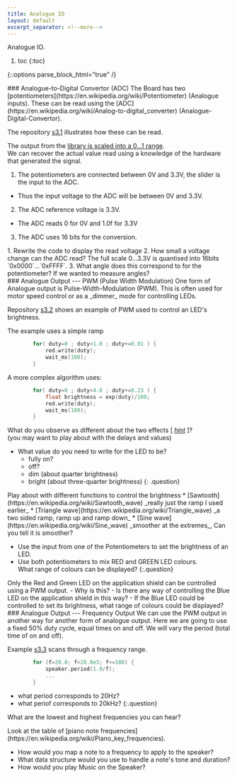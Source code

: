 ```yaml
---
title: Analogue IO
layout: default
excerpt_separator: <!--more-->
---
```

Analogue IO.
<!--more-->
1. toc
{:toc}

{::options parse_block_html="true" /}

<section class="exercise">
### Analogue-to-Digital Convertor (ADC)
The Board has two [potentiometers](https://en.wikipedia.org/wiki/Potentiometer) (Analogue inputs).  These can be read using the [ADC](https://en.wikipedia.org/wiki/Analog-to-digital_converter) (Analogue-Digital-Convertor).

The repository [s3.1](https://github.com/kf5011/s3.1) illustrates how these can be read.

The output from the [library is scaled into a 0…1 range](https://os.mbed.com/docs/latest/reference/analogin.html).  
We can recover the actual value read using a knowledge of the hardware that generated the signal.

1. The potentiometers are connected between 0V and 3.3V, the slider is the input to the ADC.  
  * Thus the input voltage to the ADC will be between 0V and 3.3V.
2.  The ADC reference voltage is 3.3V.
  * The ADC reads 0 for 0V and 1.0f for 3.3V
3. The ADC uses 16 bits for the conversion.

<section class="question">
1. Rewrite the code to display the read voltage
2. How small a voltage change can the ADC read?  The full scale 0…3.3V is quantised into 16bits `0x0000`…`0xFFFF`.
3. What angle does this correspond to for the potentiometer?   If we wanted to measure angles?
</section>
</section>

<section class="exercise">
### Analogue Output --- PWM (Pulse Width Modulation)
One form of Analogue output is Pulse-Width-Modulation (PWM).  This is often used for motor speed control or as a _dimmer_ mode for controlling LEDs.

Repository [s3.2](https://github.com/kf5011/s3.2/) shows an example of PWM used to control an LED's brightness.

The example uses a simple ramp
```c
        for( duty=0 ; duty<1.0 ; duty+=0.01 ) {
            red.write(duty);
            wait_ms(100);
        }
```    

A more complex algorithm uses:
```c
        for( duty=0 ; duty<4.6 ; duty+=0.23 ) {
            float brightness = exp(duty)/100;
            red.write(duty);
            wait_ms(100);
        }
```

What do you observe as different about the two effects
[ *[hint](https://en.wikipedia.org/wiki/Weber%E2%80%93Fechner_law)* ]?  
(you may want to play about with the delays and values)

 * What value do you need to write for the LED to be?
   - fully on?
   - off?
   - dim (about quarter brightness)
   - bright (about three-quarter brightness)
 {: .question}

<section class="question">
Play about with different functions to control the brightness
* [Sawtooth](https://en.wikipedia.org/wiki/Sawtooth_wave) _really just the ramp I used earlier_
* [Triangle wave](https://en.wikipedia.org/wiki/Triangle_wave) _a two sided ramp, ramp up and ramp down_
* [Sine wave](https://en.wikipedia.org/wiki/Sine_wave) _smoother at the extremes_, Can you tell it is smoother?
</section>

* Use the input from one of the Potentiometers to set the brightness of an LED.
* Use both potentiometers to mix RED and GREEN LED colours.  
  What range of colours can be displayed?
{:.question}
</section>

<section class="question">
Only the Red and Green LED on the application shield can be controlled using a PWM output.  
 - Why is this?
 - Is there any way of controlling the Blue LED on the application shield in this way?
 - If the Blue LED could be controlled to set its brightness, what range of colours could be displayed?
 </section>

<section class="exercise">
### Analogue Output --- Frequency Output
We can use the PWM output in another way for another form of analogue output.
Here we are going to use a fixed 50% duty cycle, equal times on and off.
We will vary the period (total time of on and off).

Example [s3.3](https://github.com/kf5011/s3.3) scans through a frequency range.
```c
        for (f=20.0; f<20.0e3; f+=100) {
            speaker.period(1.0/f);
            ...
        }
```
* what period corresponds to 20Hz?
* what periof corresponds to 20kHz?
{:.question}

What are the lowest and highest frequencies you can hear?
</section>

<section class="exercise">
Look at the table of [piano note frequencies](https://en.wikipedia.org/wiki/Piano_key_frequencies). 

* How would you map a note to a frequency to apply to the speaker?
* What data structure would you use to handle a note's tone and duration?
* How would you play Music on the Speaker?
</section>

